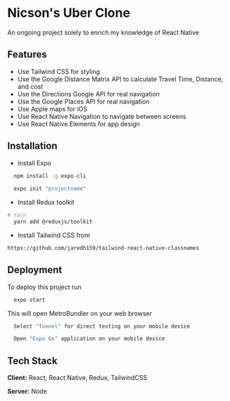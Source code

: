 

# Nicson's Uber Clone
An ongoing project solely to enrich my knowledge of React Native


## Features

- Use Tailwind CSS for styling
- Use the Google Distance Matrix API to calculate Travel Time, Distance, and cost
- Use the Directions Google API for real navigation
- Use the Google Places API for real navigation
- Use Apple maps for iOS 
- Use React Native Navigation to navigate between screens
- Use React Native Elements for app design


## Installation

- Install Expo

```bash
  npm install -g expo-cli
  
  expo init "projectname"
```

- Install Redux toolkit
```bash
# Yarn
  yarn add @reduxjs/toolkit
```
- Install Tailwind CSS from
```bash
https://github.com/jaredh159/tailwind-react-native-classnames
```


## Deployment

To deploy this project run

```bash
  expo start
```

This  will open MetroBundler on your web browser
```bash
  Select "Tunnel" for direct testing on your mobile device
```
```bash
  Open "Expo Go" application on your mobile device
```
## Tech Stack

**Client:** React, React Native, Redux, TailwindCSS

**Server:** Node

